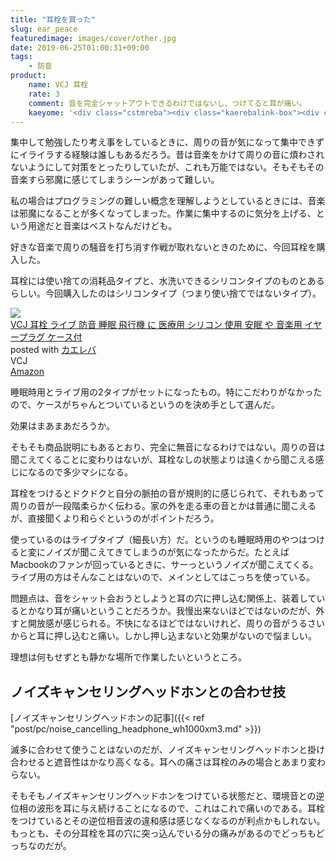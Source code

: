 ```yaml
---
title: "耳栓を買った"
slug: ear_peace
featuredimage: images/cover/other.jpg
date: 2019-06-25T01:00:31+09:00
tags:
    - 防音
product:
    name: VCJ 耳栓
    rate: 3
    comment: 音を完全シャットアウトできるわけではないし、つけてると耳が痛い。
    kaeyome: '<div class="cstmreba"><div class="kaerebalink-box"><div class="kaerebalink-image"><a href="https://www.amazon.co.jp/exec/obidos/ASIN/B07CZSJG6P/illusionspace-22/" target="_blank" ><img src="https://images-fe.ssl-images-amazon.com/images/I/41u3trQ3U1L._SL160_.jpg" style="border: none;" /></a></div><div class="kaerebalink-info"><div class="kaerebalink-name"><a href="https://www.amazon.co.jp/exec/obidos/ASIN/B07CZSJG6P/illusionspace-22/" target="_blank" >VCJ 耳栓 ライブ 防音 睡眠 飛行機 に 医療用 シリコン 使用 安眠 や 音楽用 イヤープラグ ケース付</a><div class="kaerebalink-powered-date">posted with <a href="https://kaereba.com" rel="nofollow" target="_blank">カエレバ</a></div></div><div class="kaerebalink-detail"> VCJ     </div><div class="kaerebalink-link1"><div class="shoplinkamazon"><a href="https://www.amazon.co.jp/gp/search?keywords=B07CZSJG6P&__mk_ja_JP=%E3%82%AB%E3%82%BF%E3%82%AB%E3%83%8A&tag=illusionspace-22" target="_blank" >Amazon</a></div></div></div><div class="booklink-footer"></div></div></div>'
---
```


集中して勉強したり考え事をしているときに、周りの音が気になって集中できずにイライラする経験は誰しもあるだろう。昔は音楽をかけて周りの音に煩わされないようにして対策をとったりしていたが、これも万能ではない。そもそもその音楽すら邪魔に感じてしまうシーンがあって難しい。

私の場合はプログラミングの難しい概念を理解しようとしているときには、音楽は邪魔になることが多くなってしまった。作業に集中するのに気分を上げる、という用途だと音楽はベストなんだけども。

好きな音楽で周りの騒音を打ち消す作戦が取れないときのために、今回耳栓を購入した。

<!--more-->

耳栓には使い捨ての消耗品タイプと、水洗いできるシリコンタイプのものとあるらしい。今回購入したのはシリコンタイプ（つまり使い捨てではないタイプ）。

<div class="cstmreba"><div class="kaerebalink-box"><div class="kaerebalink-image"><a href="https://www.amazon.co.jp/exec/obidos/ASIN/B07CZSJG6P/illusionspace-22/" target="_blank" ><img src="https://images-fe.ssl-images-amazon.com/images/I/41u3trQ3U1L._SL160_.jpg" style="border: none;" /></a></div><div class="kaerebalink-info"><div class="kaerebalink-name"><a href="https://www.amazon.co.jp/exec/obidos/ASIN/B07CZSJG6P/illusionspace-22/" target="_blank" >VCJ 耳栓 ライブ 防音 睡眠 飛行機 に 医療用 シリコン 使用 安眠 や 音楽用 イヤープラグ ケース付</a><div class="kaerebalink-powered-date">posted with <a href="https://kaereba.com" rel="nofollow" target="_blank">カエレバ</a></div></div><div class="kaerebalink-detail"> VCJ     </div><div class="kaerebalink-link1"><div class="shoplinkamazon"><a href="https://www.amazon.co.jp/gp/search?keywords=B07CZSJG6P&__mk_ja_JP=%E3%82%AB%E3%82%BF%E3%82%AB%E3%83%8A&tag=illusionspace-22" target="_blank" >Amazon</a></div></div></div><div class="booklink-footer"></div></div></div>

睡眠時用とライブ用の2タイプがセットになったもの。特にこだわりがなかったので、ケースがちゃんとついているというのを決め手として選んだ。

効果はまあまあだろうか。

そもそも商品説明にもあるとおり、完全に無音になるわけではない。周りの音は聞こえてくることに変わりはないが、耳栓なしの状態よりは遠くから聞こえる感じになるので多少マシになる。

耳栓をつけるとドクドクと自分の脈拍の音が規則的に感じられて、それもあって周りの音が一段階柔らかく伝わる。家の外を走る車の音とかは普通に聞こえるが、直接聞くより和らぐというのがポイントだろう。

使っているのはライブタイプ（細長い方）だ。というのも睡眠時用のやつはつけると変にノイズが聞こえてきてしまうのが気になったからだ。たとえばMacbookのファンが回っているときに、サーっというノイズが聞こえてくる。ライブ用の方はそんなことはないので、メインとしてはこっちを使っている。

問題点は、音をシャット会おうとしようと耳の穴に押し込む関係上、装着しているとかなり耳が痛いということだろうか。我慢出来ないほどではないのだが、外すと開放感が感じられる。不快になるほどではないけれど、周りの音がうるさいからと耳に押し込むと痛い。しかし押し込まないと効果がないので悩ましい。

理想は何もせずとも静かな場所で作業したいというところ。

## ノイズキャンセリングヘッドホンとの合わせ技

[ノイズキャンセリングヘッドホンの記事]({{< ref "post/pc/noise_cancelling_headphone_wh1000xm3.md" >}})

滅多に合わせて使うことはないのだが、ノイズキャンセリングヘッドホンと掛け合わせると遮音性はかなり高くなる。耳への痛さは耳栓のみの場合とあまり変わらない。

そもそもノイズキャンセリングヘッドホンをつけている状態だと、環境音との逆位相の波形を耳に与え続けることになるので、これはこれで痛いのである。耳栓をつけているとその逆位相音波の違和感は感じなくなるのが利点かもしれない。もっとも、その分耳栓を耳の穴に突っ込んでいる分の痛みがあるのでどっちもどっちなのだが。